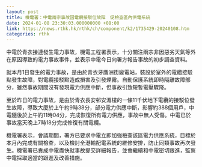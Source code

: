```yaml
---
layout: post
title: 機電署：中電兩宗事故因電纜接駁位故障　促檢查區內供電系統
date: 2024-01-08 23:30:03.000000000 +08:00
link: https://news.rthk.hk/rthk/ch/component/k2/1735429-20240108.htm
categories: rthk
---
```


中電於青衣接連發生電力事故，機電工程署表示，十分關注兩宗非因惡劣天氣等外在原因導致的電力事故事件，並表示中電今日向署方報告事故的初步調查資料。

就本月1日發生的電力事故，是由於青衣牙鷹洲街變電站，裝設於室外的電纜接駁點發生故障，對電纜接駁點造成損害及引發煙霧。自動保護系統即時隔離故障部分，雖然事故期間沒有發現電力供應中斷，但事故引致短暫電壓驟降。

至於昨日的電力事故，是由於青衣長安邨安湄樓的一條11千伏地下電纜的接駁位發生故障，導致大廈於上午約9時38分，部分電力供應中斷，影響約388個用戶，中電隨後於上午約11時04分，完成恢復所有電力供應，事故中無人受傷。中電已於事故當天晚上7時18分完成修復有關電纜。

機電署表示，會議期間，署方已要求中電立即加強檢查該區電力供應系統，目標於本月內完成有關檢查，以及檢討全港輸配電系統的維修安排，防止同類事故再次發生。機電署已責成中電盡快就事故提交詳細報告，並會繼續和中電密切跟進，監察中電採取適當的跟進及改善措施。
